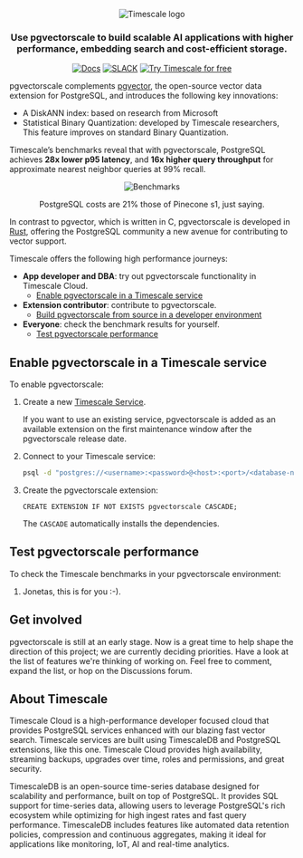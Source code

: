 
<p></p>
<div align=center>
<picture align=center>
    <source media="(prefers-color-scheme: dark)" srcset="https://assets.timescale.com/docs/images/timescale-logo-dark-mode.svg">
    <source media="(prefers-color-scheme: light)" srcset="https://assets.timescale.com/docs/images/timescale-logo-light-mode.svg">
    <img alt="Timescale logo" >
</picture>

<h3>Use pgvectorscale to build scalable AI applications with higher performance,
embedding search and cost-efficient storage. </h3>

[![Docs](https://img.shields.io/badge/Read_the_Timescale_docs-black?style=for-the-badge&logo=readthedocs&logoColor=white)](https://docs.timescale.com/)
[![SLACK](https://img.shields.io/badge/Ask_the_Timescale_community-black?style=for-the-badge&logo=slack&logoColor=white)](https://timescaledb.slack.com/archives/C4GT3N90X)
[![Try Timescale for free](https://img.shields.io/badge/Try_Timescale_for_free-black?style=for-the-badge&logo=timescale&logoColor=white)](https://console.cloud.timescale.com/signup)
</div>


pgvectorscale complements [pgvector][pgvector], the open-source vector data extension for PostgreSQL, and introduces the following key innovations: 
- A DiskANN index: based on research from Microsoft  
- Statistical Binary Quantization: developed by Timescale researchers, This feature improves on standard 
  Binary Quantization. 

Timescale’s benchmarks reveal that with pgvectorscale, PostgreSQL achieves **28x lower p95 latency**, and 
**16x higher query throughput** for approximate nearest neighbor queries at 99% recall.

<div align=center>

![Benchmarks](https://assets.timescale.com/docs/images/benchmark-comparison-pgvectorscale-pinecone.png)

PostgreSQL costs are 21% those of Pinecone s1, just saying. 
</div>

In contrast to pgvector, which is written in C, pgvectorscale is developed in [Rust][rust-language], 
offering the PostgreSQL community a new avenue for contributing to vector support.

Timescale offers the following high performance journeys:

* **App developer and DBA**: try out pgvectorscale functionality in Timescale Cloud.
  * [Enable pgvectorscale in a Timescale service](#enable-pgvectorscale-in-a-timescale-service)
* **Extension contributor**: contribute to pgvectorscale.
  * [Build pgvectorscale from source in a developer environment](./DEVELOPMENT.md)
* **Everyone**: check the benchmark results for yourself. 
  * [Test pgvectorscale performance](#test-pgvectorscale-performance)

## Enable pgvectorscale in a Timescale service

To enable pgvectorscale:

1. Create a new [Timescale Service](https://console.cloud.timescale.com/dashboard/create_services).

   If you want to use an existing service, pgvectorscale is added as an available extension on the first maintenance window
   after the pgvectorscale release date.

1. Connect to your Timescale service:
   ```bash
   psql -d "postgres://<username>:<password>@<host>:<port>/<database-name>"
   ```

1. Create the pgvectorscale extension:

    ```postgresql
    CREATE EXTENSION IF NOT EXISTS pgvectorscale CASCADE;
    ```

   The `CASCADE` automatically installs the dependencies.

## Test pgvectorscale performance

To check the Timescale benchmarks in your pgvectorscale environment:

1. Jonetas, this is for you :-). 

## Get involved

pgvectorscale is still at an early stage. Now is a great time to help shape the 
direction of this project; we are currently deciding priorities. Have a look at the 
list of features we're thinking of working on. Feel free to comment, expand 
the list, or hop on the Discussions forum.

## About Timescale

Timescale Cloud is a high-performance developer focused cloud that provides PostgreSQL services
enhanced with our blazing fast vector search. Timescale services are built using TimescaleDB and
PostgreSQL extensions, like this one. Timescale Cloud provides high availability, streaming
backups, upgrades over time, roles and permissions, and great security.

TimescaleDB is an open-source time-series database designed for scalability and performance,
built on top of PostgreSQL. It provides SQL support for time-series data, allowing users to
leverage PostgreSQL's rich ecosystem while optimizing for high ingest rates and fast query
performance. TimescaleDB includes features like automated data retention policies, compression
and continuous aggregates, making it ideal for applications like monitoring, IoT, AI and
real-time analytics.


[pgvector]: https://github.com/pgvector/pgvector/blob/master/README.md
[rust-language]: https://www.rust-lang.org/